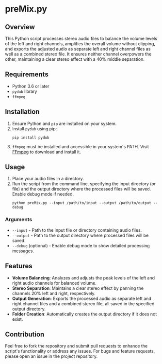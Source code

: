 # preMix.py

## Overview
This Python script processes stereo audio files to balance the volume levels of the left and right channels, amplifies the overall volume without clipping, and exports the adjusted audio as separate left and right channel files as well as a combined stereo file. It ensures neither channel overpowers the other, maintaining a clear stereo effect with a 40% middle separation.

## Requirements
- Python 3.6 or later
- `pydub` library
- `ffmpeg`

## Installation
1. Ensure Python and `pip` are installed on your system.
2. Install `pydub` using pip:
   ```
   pip install pydub
   ```
3. `ffmpeg` must be installed and accessible in your system's PATH. Visit [FFmpeg](https://ffmpeg.org/download.html) to download and install it.

## Usage
1. Place your audio files in a directory.
2. Run the script from the command line, specifying the input directory (or file) and the output directory where the processed files will be saved. Enable debug mode if needed.
   ```
   python preMix.py --input /path/to/input --output /path/to/output --debug
   ```

### Arguments
- `--input` - Path to the input file or directory containing audio files.
- `--output` - Path to the output directory where processed files will be saved.
- `--debug` (optional) - Enable debug mode to show detailed processing messages.

## Features
- **Volume Balancing**: Analyzes and adjusts the peak levels of the left and right audio channels for balanced volume.
- **Stereo Separation**: Maintains a clear stereo effect by panning the channels 20% left and right, respectively.
- **Output Generation**: Exports the processed audio as separate left and right channel files and a combined stereo file, all saved in the specified output directory.
- **Folder Creation**: Automatically creates the output directory if it does not exist.

## Contribution
Feel free to fork the repository and submit pull requests to enhance the script's functionality or address any issues. For bugs and feature requests, please open an issue in the project repository.

